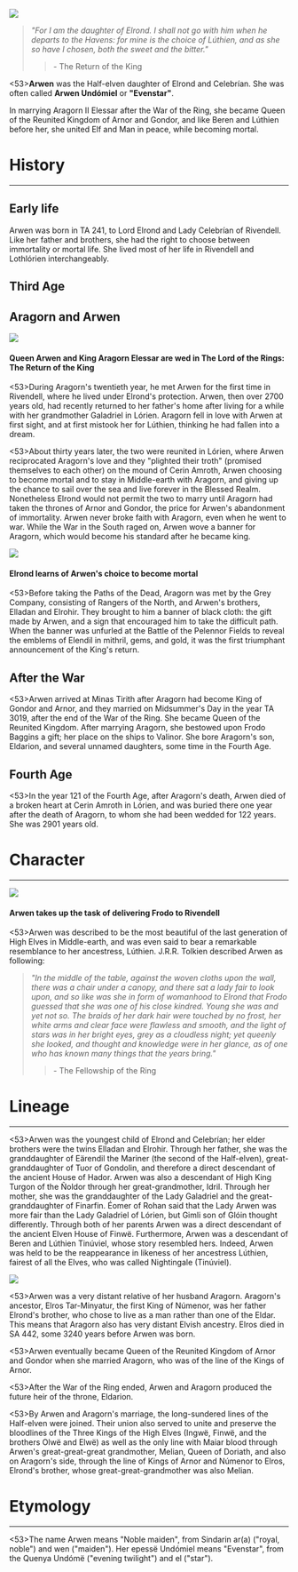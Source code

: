 ![](arwen/1.jpg)

>*"For I am the daughter of Elrond. I shall not go with him when he departs to the Havens: for mine is the choice of Lúthien, and as she so have I chosen, both the sweet and the bitter."*
>> \- The Return of the King

<53>**Arwen** was the Half-elven daughter of Elrond and Celebrían. She was often called **Arwen Undómiel** or **"Evenstar"**.

In marrying Aragorn II Elessar after the War of the Ring, she became Queen of the Reunited Kingdom of Arnor and Gondor, and like Beren and Lúthien before her, she united Elf and Man in peace, while becoming mortal.

# History
---

## **Early life**

Arwen was born in TA 241, to Lord Elrond and Lady Celebrían of Rivendell. Like her father and brothers, she had the right to choose between immortality or mortal life. She lived most of her life in Rivendell and Lothlórien interchangeably.

## **Third Age**

## Aragorn and Arwen

![](arwen/2.jpg)

#### Queen Arwen and King Aragorn Elessar are wed in The Lord of the Rings: The Return of the King

<53>During Aragorn's twentieth year, he met Arwen for the first time in Rivendell, where he lived under Elrond's protection. Arwen, then over 2700 years old, had recently returned to her father's home after living for a while with her grandmother Galadriel in Lórien. Aragorn fell in love with Arwen at first sight, and at first mistook her for Lúthien, thinking he had fallen into a dream.

<53>About thirty years later, the two were reunited in Lórien, where Arwen reciprocated Aragorn's love and they "plighted their troth" (promised themselves to each other) on the mound of Cerin Amroth, Arwen choosing to become mortal and to stay in Middle-earth with Aragorn, and giving up the chance to sail over the sea and live forever in the Blessed Realm. Nonetheless Elrond would not permit the two to marry until Aragorn had taken the thrones of Arnor and Gondor, the price for Arwen's abandonment of immortality. Arwen never broke faith with Aragorn, even when he went to war. While the War in the South raged on, Arwen wove a banner for Aragorn, which would become his standard after he became king.

![](arwen/3.jpg)

#### Elrond learns of Arwen's choice to become mortal

<53>Before taking the Paths of the Dead, Aragorn was met by the Grey Company, consisting of Rangers of the North, and Arwen's brothers, Elladan and Elrohir. They brought to him a banner of black cloth: the gift made by Arwen, and a sign that encouraged him to take the difficult path. When the banner was unfurled at the Battle of the Pelennor Fields to reveal the emblems of Elendil in mithril, gems, and gold, it was the first triumphant announcement of the King's return.

## After the War

<53>Arwen arrived at Minas Tirith after Aragorn had become King of Gondor and Arnor, and they married on Midsummer's Day in the year TA 3019, after the end of the War of the Ring. She became Queen of the Reunited Kingdom. After marrying Aragorn, she bestowed upon Frodo Baggins a gift; her place on the ships to Valinor. She bore Aragorn's son, Eldarion, and several unnamed daughters, some time in the Fourth Age.

## **Fourth Age**

<53>In the year 121 of the Fourth Age, after Aragorn's death, Arwen died of a broken heart at Cerin Amroth in Lórien, and was buried there one year after the death of Aragorn, to whom she had been wedded for 122 years. She was 2901 years old.

# Character

---

![](arwen/4.jpg)

#### Arwen takes up the task of delivering Frodo to Rivendell

<53>Arwen was described to be the most beautiful of the last generation of High Elves in Middle-earth, and was even said to bear a remarkable resemblance to her ancestress, Lúthien. J.R.R. Tolkien described Arwen as following:

> *"In the middle of the table, against the woven cloths upon the wall, there was a chair under a canopy, and there sat a lady fair to look upon, and so like was she in form of womanhood to Elrond that Frodo guessed that she was one of his close kindred. Young she was and yet not so. The braids of her dark hair were touched by no frost, her white arms and clear face were flawless and smooth, and the light of stars was in her bright eyes, grey as a cloudless night; yet queenly she looked, and thought and knowledge were in her glance, as of one who has known many things that the years bring."*
>> \- The Fellowship of the Ring

# Lineage

---

<53>Arwen was the youngest child of Elrond and Celebrían; her elder brothers were the twins Elladan and Elrohir. Through her father, she was the granddaughter of Eärendil the Mariner (the second of the Half-elven), great-granddaughter of Tuor of Gondolin, and therefore a direct descendant of the ancient House of Hador. Arwen was also a descendant of High King Turgon of the Ñoldor through her great-grandmother, Idril. Through her mother, she was the granddaughter of the Lady Galadriel and the great-granddaughter of Finarfin. Éomer of Rohan said that the Lady Arwen was more fair than the Lady Galadriel of Lórien, but Gimli son of Glóin thought differently. Through both of her parents Arwen was a direct descendant of the ancient Elven House of Finwë. Furthermore, Arwen was a descendant of Beren and Lúthien Tinúviel, whose story resembled hers. Indeed, Arwen was held to be the reappearance in likeness of her ancestress Lúthien, fairest of all the Elves, who was called Nightingale (Tinúviel).

![](arwen/5.jpg)

<53>Arwen was a very distant relative of her husband Aragorn. Aragorn's ancestor, Elros Tar-Minyatur, the first King of Númenor, was her father Elrond's brother, who chose to live as a man rather than one of the Eldar. This means that Aragorn also has very distant Elvish ancestry. Elros died in SA 442, some 3240 years before Arwen was born.

<53>Arwen eventually became Queen of the Reunited Kingdom of Arnor and Gondor when she married Aragorn, who was of the line of the Kings of Arnor.

<53>After the War of the Ring ended, Arwen and Aragorn produced the future heir of the throne, Eldarion.

<53>By Arwen and Aragorn's marriage, the long-sundered lines of the Half-elven were joined. Their union also served to unite and preserve the bloodlines of the Three Kings of the High Elves (Ingwë, Finwë, and the brothers Olwë and Elwë) as well as the only line with Maiar blood through Arwen's great-great-great grandmother, Melian, Queen of Doriath, and also on Aragorn's side, through the line of Kings of Arnor and Númenor to Elros, Elrond's brother, whose great-great-grandmother was also Melian.

# Etymology

---

<53>The name Arwen means "Noble maiden", from Sindarin ar(a) ("royal, noble") and wen ("maiden"). Her epessë Undómiel means "Evenstar", from the Quenya Undómë ("evening twilight") and el ("star").
